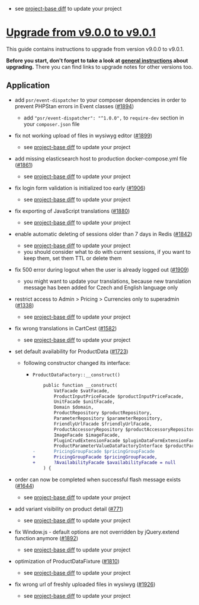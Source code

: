 - see [project-base diff](https://github.com/shopsys/project-base/commit/https://github.com/shopsys/project-base/commit/00ba18867f9606c032abca612912839ad164b8f0) to update your project
# [Upgrade from v9.0.0 to v9.0.1](https://github.com/shopsys/shopsys/compare/v9.0.0...v9.0.1)

This guide contains instructions to upgrade from version v9.0.0 to v9.0.1.

**Before you start, don't forget to take a look at [general instructions](https://github.com/shopsys/shopsys/blob/v9.0.1/UPGRADE.md) about upgrading.**
There you can find links to upgrade notes for other versions too.

## Application
- add `psr/event-dispatcher` to your composer dependencies in order to prevent PHPStan errors in Event classes ([#1894](https://github.com/shopsys/shopsys/pull/1894))
    - add `"psr/event-dispatcher": "^1.0.0",` to `require-dev` section in your `composer.json` file

- fix not working upload of files in wysiwyg editor ([#1899](https://github.com/shopsys/shopsys/pull/1899))
    - see [project-base diff](https://github.com/shopsys/project-base/commit/https://github.com/shopsys/project-base/commit/f18165c505fa6d2960f8f4f9901a301e46c15b39) to update your project

- add missing elasticsearch host to production docker-compose.yml file ([#1861](https://github.com/shopsys/shopsys/pull/1861))
    - see [project-base diff](https://github.com/shopsys/project-base/commit/https://github.com/shopsys/project-base/commit/7cf334fb42fc97020720fb702b74f591b795dee5) to update your project

- fix login form validation is initialized too early ([#1906](https://github.com/shopsys/shopsys/pull/1906))
    - see [project-base diff](https://github.com/shopsys/project-base/commit/https://github.com/shopsys/project-base/commit/054ddada3ab02a2d2e34d0621f9781d757ce437f) to update your project

- fix exporting of JavaScript translations ([#1880](https://github.com/shopsys/shopsys/pull/1880))
    - see [project-base diff](https://github.com/shopsys/project-base/commit/https://github.com/shopsys/project-base/commit/1c103b863edda31d222b9c0820289fee8b3da599) to update your project

- enable automatic deleting of sessions older than 7 days in Redis ([#1842](https://github.com/shopsys/shopsys/pull/1842))
    - see [project-base diff](https://github.com/shopsys/project-base/commit/https://github.com/shopsys/project-base/commit/cb0bf75b4643f9c181f59e41506a9f521a3e0301) to update your project
    - you should consider what to do with current sessions, if you want to keep them, set them TTL or delete them

- fix 500 error during logout when the user is already logged out ([#1909](https://github.com/shopsys/shopsys/pull/1909))
    - you might want to update your translations, because new translation message has been added for Czech and English language only

- restrict access to Admin > Pricing > Currencies only to superadmin ([#1338](https://github.com/shopsys/shopsys/pull/1338))
    - see [project-base diff](https://github.com/shopsys/project-base/commit/https://github.com/shopsys/project-base/commit/c180ff6cfb3117596fd6487b17aa128c565f20a8) to update your project 

- fix wrong translations in CartCest ([#1582](https://github.com/shopsys/shopsys/pull/1582))
    - see [project-base diff](https://github.com/shopsys/project-base/commit/https://github.com/shopsys/project-base/commit/161d0176e6b2c127a029673c2e425a6096ad478d) to update your project

- set default availability for ProductData ([#1723](https://github.com/shopsys/shopsys/pull/1723))
    - following constructor changed its interface:
        - `ProductDataFactory::__construct()`
        
            ```diff
                public function __construct(
                    VatFacade $vatFacade,
                    ProductInputPriceFacade $productInputPriceFacade,
                    UnitFacade $unitFacade,
                    Domain $domain,
                    ProductRepository $productRepository,
                    ParameterRepository $parameterRepository,
                    FriendlyUrlFacade $friendlyUrlFacade,
                    ProductAccessoryRepository $productAccessoryRepository,
                    ImageFacade $imageFacade,
                    PluginCrudExtensionFacade $pluginDataFormExtensionFacade,
                    ProductParameterValueDataFactoryInterface $productParameterValueDataFactory,
            -       PricingGroupFacade $pricingGroupFacade
            +       PricingGroupFacade $pricingGroupFacade,
            +       ?AvailabilityFacade $availabilityFacade = null
                ) {
            ```

- order can now be completed when successful flash message exists ([#1644](https://github.com/shopsys/shopsys/pull/1644))
    - see [project-base diff](https://github.com/shopsys/project-base/commit/https://github.com/shopsys/project-base/commit/9c18322d27f11a42348aa9ca1e212b7c1144e90c) to update your project

- add variant visibility on product detail ([#771](https://github.com/shopsys/shopsys/pull/771))
    - see [project-base diff](https://github.com/shopsys/project-base/commit/https://github.com/shopsys/project-base/commit/5eb69e85bbd8c3495bb3e89b95c084af2346dd32) to update your project

- fix Window.js - default options are not overridden by jQuery.extend function anymore ([#1892](https://github.com/shopsys/shopsys/pull/1892))
    - see [project-base diff](https://github.com/shopsys/project-base/commit/https://github.com/shopsys/project-base/commit/c85b772e9b192e851d432c1f98bd4be42a6a53fd) to update your project

- optimization of ProductDataFixture ([#1810](https://github.com/shopsys/shopsys/pull/1810))
    - see [project-base diff](https://github.com/shopsys/project-base/commit/https://github.com/shopsys/project-base/commit/de9dca0709e083d799db9df4b72d34d4f437c629) to update your project

- fix wrong url of freshly uploaded files in wysiwyg ([#1926](https://github.com/shopsys/shopsys/pull/1926))
    - see [project-base diff](https://github.com/shopsys/project-base/commit/https://github.com/shopsys/project-base/commit/31c3469fb984c6a0224bcbf8db5549a6331afed5) to update your project
